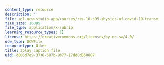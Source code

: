```yaml
---
content_type: resource
description: ''
file: /ol-ocw-studio-app/courses/res-10-s95-physics-of-covid-19-transmission-fall-2020/d806d7e93736587b997717dd0d850807_qjUR8WJWRgQ.vtt
file_size: 16885
file_type: application/x-subrip
learning_resource_types: []
license: https://creativecommons.org/licenses/by-nc-sa/4.0/
ocw_type: OCWFile
resourcetype: Other
title: 3play caption file
uid: d806d7e9-3736-587b-9977-17dd0d850807
---
```

